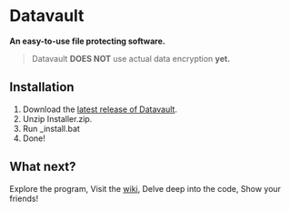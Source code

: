 # Datavault
**An easy-to-use file protecting software.**
> Datavault **DOES NOT** use actual data encryption **yet.**

## Installation
 1. Download the [latest release of Datavault](https://github.com/TheC0mpu1er/Datavault/releases).
 2. Unzip Installer.zip.
 3. Run _install.bat
 4. Done!

## What next?
Explore the program,
Visit the [wiki](https://github.com/TheC0mpu1er/Datavault/wiki),
Delve deep into the code,
Show your friends!
